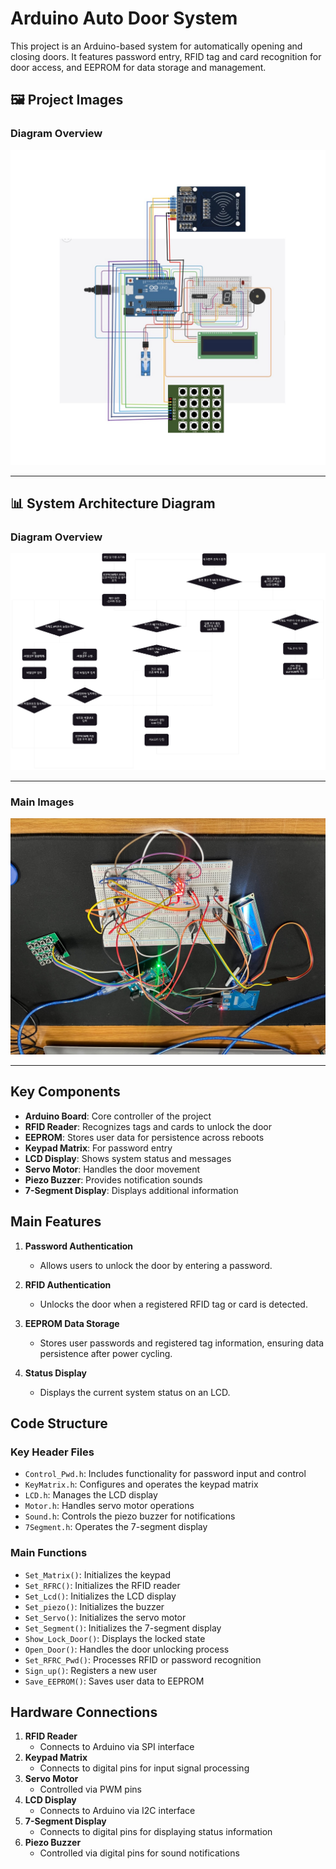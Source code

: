 # Arduino Auto Door System

This project is an Arduino-based system for automatically opening and closing doors. It features password entry, RFID tag and card recognition for door access, and EEPROM for data storage and management.

## 🖼️ Project Images
### Diagram Overview

![Real-Time Monitoring](block_diagram.jpg)  

---

## 📊 System Architecture Diagram

### Diagram Overview

![System Diagram](flowchart.png)

---

### Main Images

![Real-Time Monitoring](./image/main.jpg)  

---

## Key Components

- **Arduino Board**: Core controller of the project
- **RFID Reader**: Recognizes tags and cards to unlock the door
- **EEPROM**: Stores user data for persistence across reboots
- **Keypad Matrix**: For password entry
- **LCD Display**: Shows system status and messages
- **Servo Motor**: Handles the door movement
- **Piezo Buzzer**: Provides notification sounds
- **7-Segment Display**: Displays additional information

## Main Features

1. **Password Authentication**
   - Allows users to unlock the door by entering a password.

2. **RFID Authentication**
   - Unlocks the door when a registered RFID tag or card is detected.

3. **EEPROM Data Storage**
   - Stores user passwords and registered tag information, ensuring data persistence after power cycling.

4. **Status Display**
   - Displays the current system status on an LCD.

## Code Structure

### Key Header Files
- `Control_Pwd.h`: Includes functionality for password input and control
- `KeyMatrix.h`: Configures and operates the keypad matrix
- `LCD.h`: Manages the LCD display
- `Motor.h`: Handles servo motor operations
- `Sound.h`: Controls the piezo buzzer for notifications
- `7Segment.h`: Operates the 7-segment display

### Main Functions
- `Set_Matrix()`: Initializes the keypad
- `Set_RFRC()`: Initializes the RFID reader
- `Set_Lcd()`: Initializes the LCD display
- `Set_piezo()`: Initializes the buzzer
- `Set_Servo()`: Initializes the servo motor
- `Set_Segment()`: Initializes the 7-segment display
- `Show_Lock_Door()`: Displays the locked state
- `Open_Door()`: Handles the door unlocking process
- `Set_RFRC_Pwd()`: Processes RFID or password recognition
- `Sign_up()`: Registers a new user
- `Save_EEPROM()`: Saves user data to EEPROM

## Hardware Connections

1. **RFID Reader**
   - Connects to Arduino via SPI interface
2. **Keypad Matrix**
   - Connects to digital pins for input signal processing
3. **Servo Motor**
   - Controlled via PWM pins
4. **LCD Display**
   - Connects to Arduino via I2C interface
5. **7-Segment Display**
   - Connects to digital pins for displaying status information
6. **Piezo Buzzer**
   - Controlled via digital pins for sound notifications
